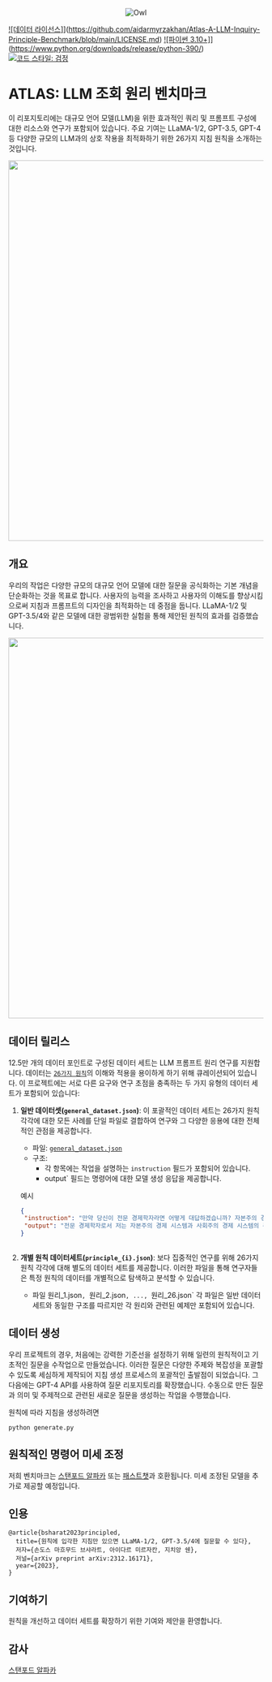 <p align="center" width="100%">
<img src="assets/logo.png" alt="Owl" style="너비: 25%; 최소 너비: 150px; 표시: 블록; 여백: 자동;">
</p>

[![데이터 라이선스]](https://img.shields.io/badge/Data%20License-Apache_2.0-green.svg)](https://github.com/aidarmyrzakhan/Atlas-A-LLM-Inquiry-Principle-Benchmark/blob/main/LICENSE.md)
[![파이썬 3.10+]](https://img.shields.io/badge/python-3.9+-blue.svg)](https://www.python.org/downloads/release/python-390/)
[![코드 스타일: 검정](https://img.shields.io/badge/code%20style-black-000000.svg)](https://github.com/psf/black)

# ATLAS: LLM 조회 원리 벤치마크

이 리포지토리에는 대규모 언어 모델(LLM)을 위한 효과적인 쿼리 및 프롬프트 구성에 대한 리소스와 연구가 포함되어 있습니다. 주요 기여는 LLaMA-1/2, GPT-3.5, GPT-4 등 다양한 규모의 LLM과의 상호 작용을 최적화하기 위한 26가지 지침 원칙을 소개하는 것입니다.

[//]: # (![demo]&#40;assest/demo.png | width=100&#41;)
[<img src="assets/demo.png" width="750" />](./assets/demo.png)

## 개요

우리의 작업은 다양한 규모의 대규모 언어 모델에 대한 질문을 공식화하는 기본 개념을 단순화하는 것을 목표로 합니다. 사용자의 능력을 조사하고 사용자의 이해도를 향상시킴으로써 지침과 프롬프트의 디자인을 최적화하는 데 중점을 둡니다. LLaMA-1/2 및 GPT-3.5/4와 같은 모델에 대한 광범위한 실험을 통해 제안된 원칙의 효과를 검증했습니다.

[//]: # (![배포]&#40;assets/distribution.png | width=100&#41;)
[<img src="assets/distribution.png" width="750" />](./assets/distribution.png)

## 데이터 릴리스

12.5만 개의 데이터 포인트로 구성된 데이터 세트는 LLM 프롬프트 원리 연구를 지원합니다. 데이터는 [`26가지 원칙`](./data/README.md)의 이해와 적용을 용이하게 하기 위해 큐레이션되어 있습니다.
이 프로젝트에는 서로 다른 요구와 연구 초점을 충족하는 두 가지 유형의 데이터 세트가 포함되어 있습니다:

   1. **일반 데이터셋(`general_dataset.json`)**: 이 포괄적인 데이터 세트는 26가지 원칙 각각에 대한 모든 사례를 단일 파일로 결합하여 연구와 그 다양한 응용에 대한 전체적인 관점을 제공합니다.
   
      - 파일: [`general_dataset.json`](./data/general_dataset.json)
      - 구조:
        - 각 항목에는 작업을 설명하는 `instruction` 필드가 포함되어 있습니다.
        - output` 필드는 명령어에 대한 모델 생성 응답을 제공합니다.
   
      예시
      ```json
      {
       "instruction": "만약 당신이 전문 경제학자라면 어떻게 대답하겠습니까? 자본주의 경제 시스템과 사회주의 경제 시스템의 주요 차이점은 무엇인가요?",
       "output": "전문 경제학자로서 저는 자본주의 경제 시스템과 사회주의 경제 시스템의 주요 차이점을 몇 가지 차원에서 설명하겠습니다..."
      }
   
   2. **개별 원칙 데이터세트(`principle_{i}.json`)**: 보다 집중적인 연구를 위해 26가지 원칙 각각에 대해 별도의 데이터 세트를 제공합니다. 이러한 파일을 통해 연구자들은 특정 원칙의 데이터를 개별적으로 탐색하고 분석할 수 있습니다.
   
      - 파일 원리_1.json`, `원리_2.json`, ..., `원리_26.json`
      각 파일은 일반 데이터 세트와 동일한 구조를 따르지만 각 원리와 관련된 예제만 포함되어 있습니다.


## 데이터 생성
우리 프로젝트의 경우, 처음에는 강력한 기준선을 설정하기 위해 일련의 원칙적이고 기초적인 질문을 수작업으로 만들었습니다. 이러한 질문은 다양한 주제와 복잡성을 포괄할 수 있도록 세심하게 제작되어 지침 생성 프로세스의 포괄적인 출발점이 되었습니다. 그 다음에는 GPT-4 API를 사용하여 질문 리포지토리를 확장했습니다. 수동으로 만든 질문과 의미 및 주제적으로 관련된 새로운 질문을 생성하는 작업을 수행했습니다.

원칙에 따라 지침을 생성하려면
   ```
   python generate.py
   ```


## 원칙적인 명령어 미세 조정

저희 벤치마크는 [스탠포드 알파카](https://github.com/tatsu-lab/stanford_alpaca) 또는 [패스트챗](https://github.com/lm-sys/FastChat)과 호환됩니다. 미세 조정된 모델을 추가로 제공할 예정입니다.

## 인용

```
@article{bsharat2023principled,
  title={원칙에 입각한 지침만 있으면 LLaMA-1/2, GPT-3.5/4에 질문할 수 있다},
  저자={손도스 마흐무드 브샤라트, 아이다르 미르자칸, 지치앙 쉔},
  저널={arXiv preprint arXiv:2312.16171},
  year={2023},
}
```


## 기여하기
원칙을 개선하고 데이터 세트를 확장하기 위한 기여와 제안을 환영합니다.

## 감사

[스탠포드 알파카](https://github.com/tatsu-lab/stanford_alpaca)
